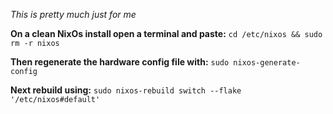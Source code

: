 _This is pretty much just for me_

__On a clean NixOs install open a terminal and paste:__
```cd /etc/nixos && sudo rm -r nixos```

__Then regenerate the hardware config file with:__
```sudo nixos-generate-config```

__Next rebuild using:__
```sudo nixos-rebuild switch --flake '/etc/nixos#default'```
